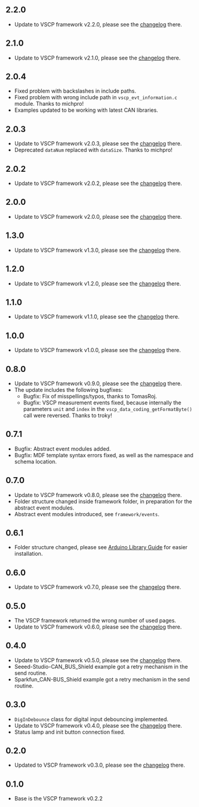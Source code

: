 ## 2.2.0

- Update to VSCP framework v2.2.0, please see the [changelog](https://github.com/BlueAndi/vscp-framework/releases/tag/v2.2.0) there.

## 2.1.0

- Update to VSCP framework v2.1.0, please see the [changelog](https://github.com/BlueAndi/vscp-framework/releases/tag/v2.1.0) there.

## 2.0.4

- Fixed problem with backslashes in include paths.
- Fixed problem with wrong include path in `vscp_evt_information.c` module. Thanks to michpro!
- Examples updated to be working with latest CAN libraries.

## 2.0.3

- Update to VSCP framework v2.0.3, please see the [changelog](https://github.com/BlueAndi/vscp-framework/releases/tag/v2.0.3) there.
- Deprecated `dataNum` replaced with `dataSize`. Thanks to michpro!

## 2.0.2

- Update to VSCP framework v2.0.2, please see the [changelog](https://github.com/BlueAndi/vscp-framework/releases/tag/v2.0.2) there.

## 2.0.0

- Update to VSCP framework v2.0.0, please see the [changelog](https://github.com/BlueAndi/vscp-framework/releases/tag/v2.0.0) there.

## 1.3.0

- Update to VSCP framework v1.3.0, please see the [changelog](https://github.com/BlueAndi/vscp-framework/releases/tag/v1.3.0) there.

## 1.2.0

- Update to VSCP framework v1.2.0, please see the [changelog](https://github.com/BlueAndi/vscp-framework/releases/tag/v1.2.0) there.

## 1.1.0

- Update to VSCP framework v1.1.0, please see the [changelog](https://github.com/BlueAndi/vscp-framework/releases/tag/v1.1.0) there.

## 1.0.0

- Update to VSCP framework v1.0.0, please see the [changelog](https://github.com/BlueAndi/vscp-framework/releases/tag/v1.0.0) there.

## 0.8.0

- Update to VSCP framework v0.9.0, please see the [changelog](https://github.com/BlueAndi/vscp-framework/releases/tag/v0.9.0) there.
- The update includes the following bugfixes:
  - Bugfix: Fix of misspellings/typos, thanks to TomasRoj.
  - Bugfix: VSCP measurement events fixed, because internally the parameters `unit` and `index` in the `vscp_data_coding_getFormatByte()` call were reversed. Thanks to troky!

## 0.7.1

- Bugfix: Abstract event modules added.
- Bugfix: MDF template syntax errors fixed, as well as the namespace and schema location.

## 0.7.0

- Update to VSCP framework v0.8.0, please see the [changelog](https://github.com/BlueAndi/vscp-framework/releases/tag/v0.8.0) there.
- Folder structure changed inside framework folder, in preparation for the abstract event modules.
- Abstract event modules introduced, see `framework/events`.

## 0.6.1

- Folder structure changed, please see [Arduino Library Guide](https://www.arduino.cc/en/Guide/Libraries#toc4) for easier installation.

## 0.6.0

- Update to VSCP framework v0.7.0, please see the [changelog](https://github.com/BlueAndi/vscp-framework/releases/tag/v0.7.0) there.

## 0.5.0

- The VSCP framework returned the wrong number of used pages.
- Update to VSCP framework v0.6.0, please see the [changelog](https://github.com/BlueAndi/vscp-framework/releases/tag/v0.6.0) there.

## 0.4.0

- Update to VSCP framework v0.5.0, please see the [changelog](https://github.com/BlueAndi/vscp-framework/releases/tag/v0.5.0) there.
- Seeed-Studio-CAN_BUS_Shield example got a retry mechanism in the send routine.
- Sparkfun_CAN-BUS_Shield example got a retry mechanism in the send routine.

## 0.3.0

- `DigInDebounce` class for digital input debouncing implemented.
- Update to VSCP framework v0.4.0, please see the [changelog](https://github.com/BlueAndi/vscp-framework/releases/tag/v0.4.0) there.
- Status lamp and init button connection fixed.

## 0.2.0

- Updated to VSCP framework v0.3.0, please see the [changelog](https://github.com/BlueAndi/vscp-framework/releases/tag/v0.3.0) there.

## 0.1.0

- Base is the VSCP framework v0.2.2
